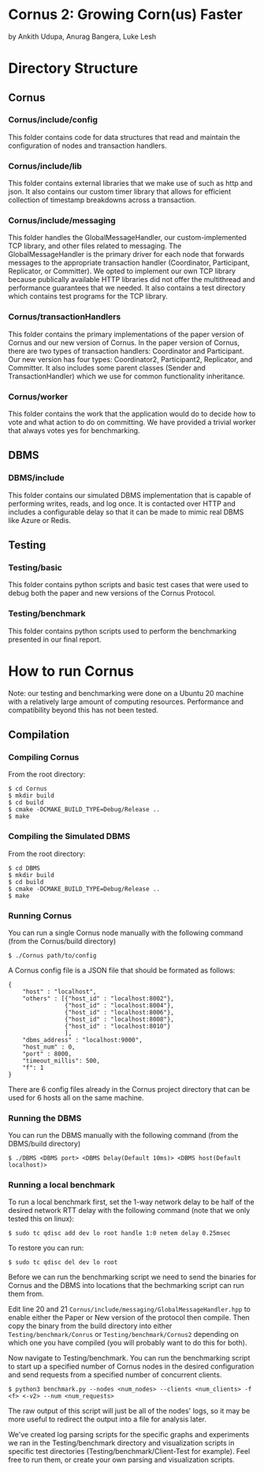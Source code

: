 # Cornus 2: Growing Corn(us) Faster

by Ankith Udupa, Anurag Bangera, Luke Lesh

# Directory Structure

## Cornus

### Cornus/include/config

This folder contains code for data structures that read and maintain the configuration of nodes and transaction handlers.

### Cornus/include/lib

This folder contains external libraries that we make use of such as http and json. It also contains our custom timer library that allows for efficient collection of timestamp breakdowns across a transaction.

### Cornus/include/messaging

This folder handles the GlobalMessageHandler, our custom-implemented TCP library, and other files related to messaging. The GlobalMessageHandler is the primary driver for each node that forwards messages to the appropriate transaction handler (Coordinator, Participant, Replicator, or Committer). We opted to implement our own TCP library because publically available HTTP libraries did not offer the multithread and performance guarantees that we needed. It also contains a test directory which contains test programs for the TCP library. 

### Cornus/transactionHandlers

This folder contains the primary implementations of the paper version of Cornus and our new version of Cornus. In the paper version of Cornus, there are two types of transaction handlers: Coordinator and Participant. Our new version has four types: Coordinator2, Participant2, Replicator, and Committer. It also includes some parent classes (Sender and TransactionHandler) which we use for common functionality inheritance.

### Cornus/worker

This folder contains the work that the application would do to decide how to vote and what action to do on committing. We have provided a trivial worker that always votes yes for benchmarking.

## DBMS

### DBMS/include

This folder contains our simulated DBMS implementation that is capable of performing writes, reads, and log once. It is contacted over HTTP and includes a configurable delay so that it can be made to mimic real DBMS like Azure or Redis.

## Testing

### Testing/basic

This folder contains python scripts and basic test cases that were used to debug both the paper and new versions of the Cornus Protocol.

### Testing/benchmark

This folder contains python scripts used to perform the benchmarking presented in our final report.

# How to run Cornus

Note: our testing and benchmarking were done on a Ubuntu 20 machine with a relatively large amount of computing resources. Performance and compatibility beyond this has not been tested. 

## Compilation

### Compiling Cornus

From the root directory:

```
$ cd Cornus
$ mkdir build
$ cd build
$ cmake -DCMAKE_BUILD_TYPE=Debug/Release ..
$ make
```

### Compiling the Simulated DBMS

From the root directory:

```
$ cd DBMS
$ mkdir build
$ cd build
$ cmake -DCMAKE_BUILD_TYPE=Debug/Release ..
$ make
```

### Running Cornus

You can run a single Cornus node manually with the following command (from the Cornus/build directory)

```
$ ./Cornus path/to/config
```

A Cornus config file is a JSON file that should be formated as follows:

```
{
    "host" : "localhost",
    "others" : [{"host_id" : "localhost:8002"},
                {"host_id" : "localhost:8004"},
                {"host_id" : "localhost:8006"},
                {"host_id" : "localhost:8008"},
                {"host_id" : "localhost:8010"}
                ],
    "dbms_address" : "localhost:9000",
    "host_num" : 0,
    "port" : 8000,
    "timeout_millis": 500,
    "f": 1
}
```

There are 6 config files already in the Cornus project directory that can be used for 6 hosts all on the same machine.

### Running the DBMS

You can run the DBMS manually with the following command (from the DBMS/build directory)

```
$ ./DBMS <DBMS port> <DBMS Delay(Default 10ms)> <DBMS host(Default localhost)>
```

### Running a local benchmark

To run a local benchmark first, set the 1-way network delay to be half of the desired network RTT delay with the following command (note that we only tested this on linux):

```
$ sudo tc qdisc add dev lo root handle 1:0 netem delay 0.25msec
```

To restore you can run:

```
$ sudo tc qdisc del dev lo root
```

Before we can run the benchmarking script we need to send the binaries for Cornus and the DBMS into locations that the bechmarking script can run them from.

Edit line 20 and 21 `Cornus/include/messaging/GlobalMessageHandler.hpp` to enable either the Paper or New version of the protocol then compile. Then copy the binary from the build directory into either `Testing/benchmark/Conrus` or `Testing/benchmark/Cornus2` depending on which one you have compiled (you will probably want to do this for both).

Now navigate to Testing/benchmark. You can run the benchmarking script to start up a specified number of Cornus nodes in the desired configuration and send requests from a specified number of concurrent clients.

```
$ python3 benchmark.py --nodes <num_nodes> --clients <num_clients> -f <f> <-v2> --num <num_requests>
```

The raw output of this script will just be all of the nodes' logs, so it may be more useful to redirect the output into a file for analysis later.

We've created log parsing scripts for the specific graphs and experiments we ran in the Testing/benchmark directory and visualization scripts in specific test directories (Testing/benchmark/Client-Test for example). Feel free to run them, or create your own parsing and visualization scripts.

